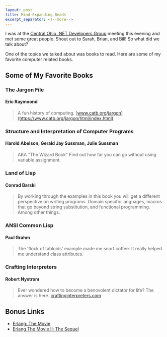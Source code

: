 ```yaml
---
layout: post
title: Mind-Expanding Reads
excerpt_separator: <!--more-->
---
```


I was at the [Central Ohio .NET Developers Group](https://www.meetup.com/Central-Ohio-NET-Developers-Group-CONDG/) meeting this evening and met some great people. Shout out to
Sarah, Brian, and Bill! So what did we talk about?

<!--more-->

One of the topics we talked about was books to read. Here are some of my favorite computer related books.

## Some of My Favorite Books

### The Jargon File
#### Eric Raymoond
> A fun history of computing.
> [www.catb.org/jargon](https://www.catb.org/jargon/html/index.html)

### Structure and Interpretation of Computer Programs
#### Harold Abelson, Gerald Jay Sussman, Julie Sussman
> AKA "The Wizard Book" Find out how far you can go without
> using variable assignment.

### Land of Lisp
#### Conrad Barski
> By working through the examples in this book you will
> get a different perspective on writing programs. Domain
> specific languages, macros that go beyond string substitution,
> and functional programming. Among other things.

### ANSI Common Lisp
#### Paul Grahm
> The 'flock of tabloids' example made me snort coffee. It really helped me understand class attributes.

### Crafting Interpreters
#### Robert Nystrom
> Ever wondered how to become a benovolent dictator for life? The answer is here. 
> [craftinginterpreters.com](https://craftinginterpreters.com/)


## Bonus Links

- [Erlang: The Movie](https://www.youtube.com/watch?v=xrIjfIjssLE)
- [Erlang The Movie II: The Sequel](https://www.youtube.com/watch?v=rRbY3TMUcgQ)